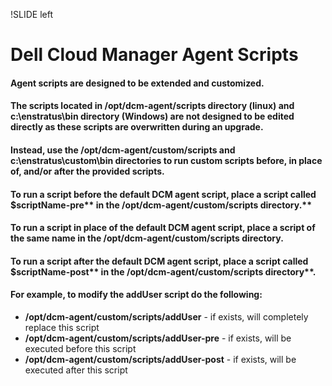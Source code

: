 !SLIDE left
# Dell Cloud Manager Agent Scripts
<p></p>

#### **Agent scripts are designed to be extended and customized.**

<p></p>

#### **The scripts located in **/opt/dcm-agent/scripts** directory (linux) and **c:\enstratus\bin** directory (Windows) are not designed to be edited directly as these scripts are overwritten during an upgrade.**

<p></p>

#### **Instead, use the **/opt/dcm-agent/custom/scripts** and **c:\enstratus\custom\bin** directories to run custom scripts before, in place of, and/or after the provided scripts.**

<p></p>

#### **To run a script before the default DCM agent script, place a script called $scriptName**-pre** in the **/opt/dcm-agent/custom/scripts** directory.**

<p></p>

#### **To run a script in place of the default DCM agent script, place a script of the same name in the **/opt/dcm-agent/custom/scripts** directory.**

<p></p>

#### **To run a script after the default DCM agent script, place a script called $scriptName**-post** in the **/opt/dcm-agent/custom/scripts** directory**.

<p></p>

#### **For example, to modify the **addUser** script do the following:**

<p></p>

* **/opt/dcm-agent/custom/scripts/addUser**      - if exists, will completely replace this script
* **/opt/dcm-agent/custom/scripts/addUser-pre**  - if exists, will be executed before this script
* **/opt/dcm-agent/custom/scripts/addUser-post** - if exists, will be executed after this script
